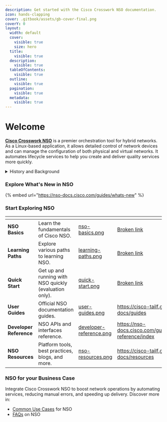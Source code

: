 ```yaml
---
description: Get started with the Cisco Crosswork NSO documentation.
icon: hands-clapping
cover: .gitbook/assets/gb-cover-final.png
coverY: 0
layout:
  width: default
  cover:
    visible: true
    size: hero
  title:
    visible: true
  description:
    visible: true
  tableOfContents:
    visible: true
  outline:
    visible: true
  pagination:
    visible: true
  metadata:
    visible: true
---
```


# Welcome

[**Cisco Crosswork NSO**](https://www.cisco.com/c/en/us/products/collateral/cloud-systems-management/network-services-orchestrator/network-orchestrator-so.html) is a premier orchestration tool for hybrid networks. As a Linux-based application, it allows detailed control of network devices and can manage the configuration of both physical and virtual networks. It automates lifecycle services to help you create and deliver quality services more quickly.&#x20;

<details>

<summary>History and Background</summary>

A quick look at NSO and how it fits into the Cisco Crosswork suite:

* <i class="fa-clock">:clock:</i> Origin: NSO began its journey as Network Control System (NCS) to simplify network management. Since its accretion by Cisco, NSO has grown into a powerful tool, supporting thousands of devices and automating complex services like 5G and VPNs for companies worldwide.

- <i class="fa-puzzle">:puzzle:</i> Crosswork: In 2018, Cisco launched Crosswork, a broader platform to make networks smarter and self-managing. Crosswork uses NSO as its core engine to handle network setup tasks, but it adds tools for monitoring, analyzing, and fixing issues automatically.&#x20;

* <i class="fa-link-simple">:link-simple:</i> How NSO and Crosswork Mesh: NSO is the “doer” in Crosswork, following instructions to configure devices. Crosswork builds on NSO by adding real-time insights and auto-fixes, making networks faster and more reliable. NSO can work alone for specific automation tasks, but with Crosswork, it’s part of a bigger, smarter system.

- <i class="fa-rocket">:rocket:</i> Why It Matters: NSO and Crosswork make network management easier, saving time and reducing errors. Whether you’re new to automation or managing a huge network, NSO’s flexibility and Crosswork’s intelligence have you covered!

</details>

### Explore What's New in NSO

{% embed url="https://nso-docs.cisco.com/guides/whats-new" %}

### Start Exploring NSO

<table data-view="cards"><thead><tr><th></th><th></th><th data-hidden data-card-cover data-type="files"></th><th data-hidden data-card-target data-type="content-ref"></th></tr></thead><tbody><tr><td><strong>NSO Basics</strong></td><td>Learn the fundamentals of Cisco NSO.</td><td><a href=".gitbook/assets/nso-basics.png">nso-basics.png</a></td><td><a href="broken-reference">Broken link</a></td></tr><tr><td><strong>Learning Paths</strong></td><td>Explore various paths to learning NSO.</td><td><a href=".gitbook/assets/learning-paths.png">learning-paths.png</a></td><td><a href="broken-reference">Broken link</a></td></tr><tr><td><strong>Quick Start</strong></td><td>Get up and running with NSO quickly (evaluation only).</td><td><a href=".gitbook/assets/quick-start.png">quick-start.png</a></td><td><a href="broken-reference">Broken link</a></td></tr><tr><td><strong>User Guides</strong></td><td>Official NSO documentation guides.</td><td><a href=".gitbook/assets/user-guides.png">user-guides.png</a></td><td><a href="https://cisco-tailf.gitbook.io/nso-docs/guides">https://cisco-tailf.gitbook.io/nso-docs/guides</a></td></tr><tr><td><strong>Developer Reference</strong></td><td>NSO APIs and interfaces reference.</td><td><a href=".gitbook/assets/developer-reference.png">developer-reference.png</a></td><td><a href="https://nso-docs.cisco.com/guides/developer-reference/index">https://nso-docs.cisco.com/guides/developer-reference/index</a></td></tr><tr><td><strong>NSO Resources</strong></td><td>Platform tools, best practices, blogs, and more.</td><td><a href=".gitbook/assets/nso-resources.png">nso-resources.png</a></td><td><a href="https://cisco-tailf.gitbook.io/nso-docs/resources">https://cisco-tailf.gitbook.io/nso-docs/resources</a></td></tr></tbody></table>

### NSO for your Business Case

Integrate Cisco Crosswork NSO to boost network operations by automating services, reducing manual errors, and speeding up delivery. Discover more in:

* [Common Use Cases](nso-basics/common-use-cases.md) for NSO
* [FAQs](nso-basics/faqs.md) on NSO
